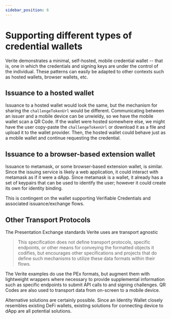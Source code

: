 ```yaml
---
sidebar_position: 6
---
```


# Supporting different types of credential wallets

Verite demonstrates a minimal, self-hosted, mobile credential wallet -- that is, one in which the credentials and signing keys are under the control of the individual. These patterns can easily be adapted to other contexts such as hosted wallets, browser wallets, etc.

## Issuance to a hosted wallet

Issuance to a hosted wallet would look the same, but the mechanism for sharing the `challengeTokenUrl` would be different. Communicating between an issuer and a mobile device can be unwieldy, so we have the mobile wallet scan a QR Code. If the wallet were hosted somewhere else, we might have the user copy-paste the `challengeTokenUrl` or download it as a file and upload it to the wallet provider. Then, the hosted wallet could behave just as a mobile wallet and continue requesting the credential.

## Issuance to a browser-based extension wallet

Issuance to metamask, or some browser-based extension wallet, is similar. Since the issuing service is likely a web application, it could interact with metamask as if it were a dApp. Since metamask is a wallet, it already has a set of keypairs that can be used to identify the user; however it could create its own for identity binding.

This is contingent on the wallet supporting Verifiable Credentials and associated issuance/exchange flows.

## Other Transport Protocols

The Presentation Exchange standards Verite uses are transport agnostic

> This specification does not define transport protocols, specific endpoints, or other means for conveying the formatted objects it codifies, but encourages other specifications and projects that do define such mechanisms to utilize these data formats within their flows.

The Verite examples do use the PEx formats, but augment them with lightweight wrappers where necessary to provide supplemental information such as specific endpoints to submit API calls to and signing challenges. QR Codes are also used to transport data from on-screen to a mobile device.

Alternative solutions are certainly possible. Since an Identity Wallet closely resembles existing DeFi wallets, existing solutions for connecting device to dApp are all potential solutions.
